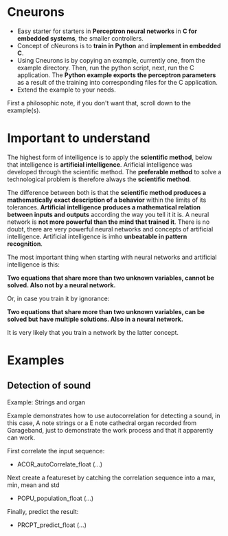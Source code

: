 

# Cneurons

- Easy starter for starters in **Perceptron neural networks** in **C for embedded systems**, the smaller controllers.
- Concept of cNeurons is to **train in Python** and **implement in embedded C**.
- Using Cneurons is by copying an example, currently one, from the example directory. Then, run the python script, next, run the C application. The **Python example exports the perceptron parameters** as a result of the training into corresponding files for the C application.
- Extend the example to your needs.

First a philosophic note, if you don't want that, scroll down to the example(s).

# Important to understand

The highest form of intelligence is to apply the **scientific method**, below that intelligence is **artificial intelligence**. Arificial intelligence was developed through the scientific method. The **preferable method** to solve a technological problem is therefore always the **scientific method**.

The difference between both is that the **scientific method produces a mathematically exact description of a behavior** within the limits of its tolerances. **Artificial intelligence produces a mathematical relation between inputs and outputs** according the way you tell it it is. A neural network is **not more powerful than the mind that trained it**. There is no doubt, there are very powerful neural networks and concepts of artificial intelligence. Artificial intelligence is imho **unbeatable in pattern recognition**.

The most important thing when starting with neural networks and artificial intelligence is this:

**Two equations that share more than two unknown variables, cannot be solved. Also not by a neural network.**

Or, in case you train it by ignorance:

**Two equations that share more than two unknown variables, can be solved but have multiple solutions. Also in a neural network.**

It is very likely that you train a network by the latter concept.

# Examples
## Detection of sound

Example: Strings and organ

Example demonstrates how to use autocorrelation for detecting a sound, in this case, A note strings or a E note cathedral organ recorded from Garageband, just to demonstrate the work process and that it apparently can work.

First correlate the input sequence:
- ACOR_autoCorrelate_float (...)

Next create a featureset by catching the correlation sequence into a max, min, mean and std
- POPU_population_float (...)

Finally, predict the result:
- PRCPT_predict_float (...)

